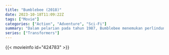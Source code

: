 ```yaml
---
title: "Bumblebee (2018)"
date: 2023-10-18T11:09:22Z
tags: ["Movie"]
categories: ["Action", "Adventure", "Sci-Fi"]
summary: "Dalam pelarian pada tahun 1987, Bumblebee menemukan perlindungan di tempat barang rongsokan di kota pantai kecil di California. Di ambang usianya yang ke-18 dan berusaha menemukan tempatnya di dunia, Charlie Watson menemukan Bumblebee, yang terluka dan hancur akibat pertempuran."
series: ["Transformers"]
---
```


  <mux-player stream-type="on-demand"
  src="https://kp3d-my.sharepoint.com/personal/ryoo_kp3d_onmicrosoft_com/_layouts/15/download.aspx?share=ESwGd2WQWaxBqITc2pyUlRYBOVLxHsj6ovd7cWDLRPtAOg" metadata-video-title="Transformers: Age of Extinction (2014)" prefer-playback="mse" controls>
 
  </mux-player>
  

{{< movieinfo id="424783" >}}

  <script src="https://cdn.jsdelivr.net/npm/@mux/mux-player"></script>
  
   <script type="application/ld+json">
 {
  "@context": "https://schema.org/",
  "@type": "VideoObject",
  "name": "Bumblebee (2018)",
  "contentUrl": "https://stream.mux.com/tUyqU5oT9sDMy5T2AU8Q7ioIf7vuex1Q9T6M3PcX8400.m3u8",
  "thumbnailUrl": "https://www.themoviedb.org/t/p/original/eAyrOEREZ915iibMbUeTJdS6OBJ.jpg?width=314&fit_mode=preserve&time=25",
  "uploadDate": "2023-10-18T11:09:22Z",
}

</script>